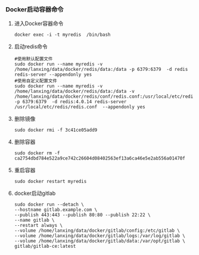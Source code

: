 ### Docker启动容器命令

1. 进入Docker容器命令

   ```shell
   docker exec -i -t myredis  /bin/bash
   ```

2. 启动redis命令

   ```shell
   #使用默认配置文件
   sudo docker run --name myredis -v /home/lanxing/data/docker/redis/data:/data -p 6379:6379  -d redis redis-server --appendonly yes
   #使用自定义配置文件
   sudo docker run --name myredis -v /home/lanxing/data/docker/redis/data:/data -v /home/lanxing/data/docker/redis/conf/redis.conf:/usr/local/etc/redis/redis.conf  -p 6379:6379  -d redis:4.0.14 redis-server /usr/local/etc/redis/redis.conf  --appendonly yes
   ```

3. 删除镜像

   ```shell
   sudo docker rmi -f 3c41ce05add9
   ```

4. 删除容器

   ```shell
   sudo docker rm -f ca2754dbd784e522a9ce742c26604d08402563ef13a6ca46e5e2ab556a01470f
   ```

5. 重启容器

   ```shell
   sudo docker restart myredis
   ```

6. docker启动gitlab

   ```shell
   sudo docker run --detach \
   --hostname gitlab.example.com \
   --publish 443:443 --publish 80:80 --publish 22:22 \
   --name gitlab \
   --restart always \
   --volume /home/lanxing/data/docker/gitlab/config:/etc/gitlab \
   --volume /home/lanxing/data/docker/gitlab/logs:/var/log/gitlab \
   --volume /home/lanxing/data/docker/gitlab/data:/var/opt/gitlab \
   gitlab/gitlab-ce:latest
   ```

   

